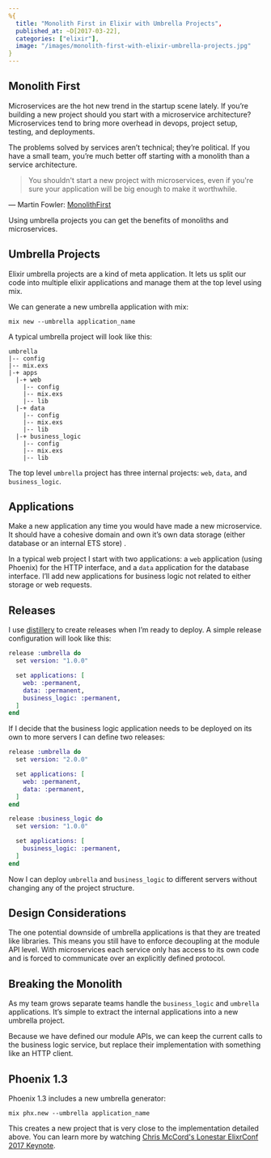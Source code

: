 ```yaml
---
%{
  title: "Monolith First in Elixir with Umbrella Projects",
  published_at: ~D[2017-03-22],
  categories: ["elixir"],
  image: "/images/monolith-first-with-elixir-umbrella-projects.jpg"
}
---
```


## Monolith First
Microservices are the hot new trend in the startup scene lately.  If you’re building a new project should you start with a microservice architecture?  Microservices tend to bring more overhead in devops, project setup, testing, and deployments.

The problems solved by services aren’t technical; they’re political.  If you have a small team, you’re much better off starting with a monolith than a service architecture.

> You shouldn't start a new project with microservices, even if you're sure your application will be big enough to make it worthwhile.

— Martin Fowler: [MonolithFirst](https://martinfowler.com/bliki/MonolithFirst.html)

Using umbrella projects you can get the benefits of monoliths and microservices.

## Umbrella Projects
Elixir umbrella projects are a kind of meta application. It lets us split our code into multiple elixir applications and manage them at the top level using mix.

We can generate a new umbrella application with mix:

`mix new --umbrella application_name`

A typical umbrella project will look like this:

```
umbrella
|-- config
|-- mix.exs
|-+ apps
  |-+ web
    |-- config
    |-- mix.exs
    |-- lib
  |-+ data
    |-- config
    |-- mix.exs
    |-- lib
  |-+ business_logic
    |-- config
    |-- mix.exs
    |-- lib
```

The top level `umbrella` project has three internal projects: `web`, `data`, and `business_logic`.

## Applications
Make a new application any time you would have made a new microservice. It should have a cohesive domain and own it’s own data storage (either database or an internal ETS store) .

In a typical web project I start with two applications: a `web` application (using Phoenix) for the HTTP interface, and a `data` application for the database interface.  I’ll add new applications for business logic not related to either storage or web requests.

## Releases
I use [distillery](https://github.com/bitwalker/distillery) to create releases when I’m ready to deploy.  A simple release configuration will look like this:

```Elixir
release :umbrella do
  set version: "1.0.0"

  set applications: [
    web: :permanent,
    data: :permanent,
    business_logic: :permanent,
  ]
end
```

If I decide that the business logic application needs to be deployed on its own to more servers I can define two releases:

```Elixir
release :umbrella do
  set version: "2.0.0"

  set applications: [
    web: :permanent,
    data: :permanent,
  ]
end

release :business_logic do
  set version: "1.0.0"

  set applications: [
    business_logic: :permanent,
  ]
end
```

Now I can deploy `umbrella` and  `business_logic` to different servers without changing any of the project structure. 

## Design Considerations
The one potential downside of umbrella applications is that they are treated like libraries.  This means you still have to enforce decoupling at the module API level.  With microservices each service only has access to its own code and is forced to communicate over an explicitly defined protocol.

## Breaking the Monolith
As my team grows separate teams handle the  `business_logic` and `umbrella` applications. It’s simple to extract the internal applications into a new umbrella project.

Because we have defined our module APIs, we can keep the current calls to the business logic service, but replace their implementation with something like an HTTP client.

## Phoenix 1.3

Phoenix 1.3 includes a new umbrella generator:

`mix phx.new --umbrella application_name`

This creates a new project that is very close to the implementation detailed above.  You can learn more by watching [Chris McCord's Lonestar ElixrConf 2017 Keynote](https://www.youtube.com/watch?v=tMO28ar0lW8).
